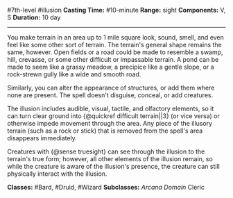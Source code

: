 #7th-level #illusion
**Casting Time:** #10-minute
**Range:** sight
**Components:** V, S
**Duration:** 10 day

---

You make terrain in an area up to 1 mile square look, sound, smell, and even feel like some other sort of terrain. The terrain's general shape remains the same, however. Open fields or a road could be made to resemble a swamp, hill, crevasse, or some other difficult or impassable terrain. A pond can be made to seem like a grassy meadow, a precipice like a gentle slope, or a rock-strewn gully like a wide and smooth road.

Similarly, you can alter the appearance of structures, or add them where none are present. The spell doesn't disguise, conceal, or add creatures.

The illusion includes audible, visual, tactile, and olfactory elements, so it can turn clear ground into {@quickref difficult terrain||3} (or vice versa) or otherwise impede movement through the area. Any piece of the illusory terrain (such as a rock or stick) that is removed from the spell's area disappears immediately.

Creatures with {@sense truesight} can see through the illusion to the terrain's true form; however, all other elements of the illusion remain, so while the creature is aware of the illusion's presence, the creature can still physically interact with the illusion.


**Classes:** #Bard, #Druid, #Wizard
**Subclasses:** *Arcana Domain* Cleric

